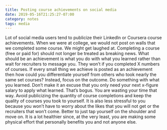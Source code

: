```yaml
---
title: Posting course achievements on social media
date: 2019-05-16T21:25:27-07:00
category: notes 
tags: media 
---
```


Lot of social media users tend to publicize their LinkedIn or Coursera course achievements. When we were at college, we would not post on walls that we completed some course. We might get laughed at. Completing a course (free or paid for) should not longer be treated as breaking news. What should be an achievement is what you do with what you learned rather than wait for recruiters to message you. They won’t if you completed X numbers of courses. If every small thing we achieve is posted as an achievement then how could you differentiate yourself from others who took nearly the same set courses? Instead, focus on the outcome. Do something with what you learned. Don’t make it an excuse that you only need your next x-figure salary to apply what learned. That’s bogus. You are wasting your time that way. Avoid publicizing the quantity of course completions and keep the quality of courses you took to yourself. It is also less stressful to you because you won’t have to worry about the likes that you will not get or the recruiters that won’t come. Better to just tap yourself on the shoulder and move on. It is a lot healthier since, at the very least, you are making some physical effort that personally benefits you and not anyone else.
